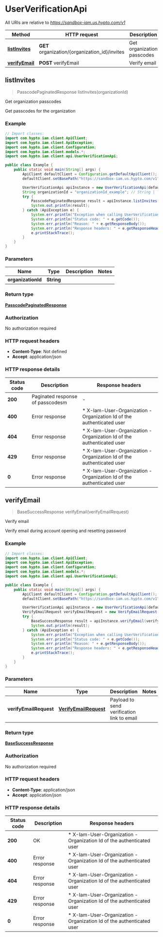 # UserVerificationApi

All URIs are relative to *https://sandbox-iam.us.hypto.com/v1*

| Method | HTTP request | Description |
|------------- | ------------- | -------------|
| [**listInvites**](UserVerificationApi.md#listInvites) | **GET** organization/{organization_id}/invites | Get organization passcodes |
| [**verifyEmail**](UserVerificationApi.md#verifyEmail) | **POST** verifyEmail | Verify email |



## listInvites

> PasscodePaginatedResponse listInvites(organizationId)

Get organization passcodes

Get passcodes for the organization

### Example

```java
// Import classes:
import com.hypto.iam.client.ApiClient;
import com.hypto.iam.client.ApiException;
import com.hypto.iam.client.Configuration;
import com.hypto.iam.client.models.*;
import com.hypto.iam.client.api.UserVerificationApi;

public class Example {
    public static void main(String[] args) {
        ApiClient defaultClient = Configuration.getDefaultApiClient();
        defaultClient.setBasePath("https://sandbox-iam.us.hypto.com/v1");

        UserVerificationApi apiInstance = new UserVerificationApi(defaultClient);
        String organizationId = "organizationId_example"; // String | 
        try {
            PasscodePaginatedResponse result = apiInstance.listInvites(organizationId);
            System.out.println(result);
        } catch (ApiException e) {
            System.err.println("Exception when calling UserVerificationApi#listInvites");
            System.err.println("Status code: " + e.getCode());
            System.err.println("Reason: " + e.getResponseBody());
            System.err.println("Response headers: " + e.getResponseHeaders());
            e.printStackTrace();
        }
    }
}
```

### Parameters


| Name | Type | Description  | Notes |
|------------- | ------------- | ------------- | -------------|
| **organizationId** | **String**|  | |

### Return type

[**PasscodePaginatedResponse**](PasscodePaginatedResponse.md)

### Authorization

No authorization required

### HTTP request headers

- **Content-Type**: Not defined
- **Accept**: application/json


### HTTP response details
| Status code | Description | Response headers |
|-------------|-------------|------------------|
| **200** | Paginated response of passcodesm |  -  |
| **400** | Error response |  * X-Iam-User-Organization - Organization Id of the authenticated user <br>  |
| **404** | Error response |  * X-Iam-User-Organization - Organization Id of the authenticated user <br>  |
| **429** | Error response |  * X-Iam-User-Organization - Organization Id of the authenticated user <br>  |
| **0** | Error response |  * X-Iam-User-Organization - Organization Id of the authenticated user <br>  |


## verifyEmail

> BaseSuccessResponse verifyEmail(verifyEmailRequest)

Verify email

Verify email during account opening and resetting password

### Example

```java
// Import classes:
import com.hypto.iam.client.ApiClient;
import com.hypto.iam.client.ApiException;
import com.hypto.iam.client.Configuration;
import com.hypto.iam.client.models.*;
import com.hypto.iam.client.api.UserVerificationApi;

public class Example {
    public static void main(String[] args) {
        ApiClient defaultClient = Configuration.getDefaultApiClient();
        defaultClient.setBasePath("https://sandbox-iam.us.hypto.com/v1");

        UserVerificationApi apiInstance = new UserVerificationApi(defaultClient);
        VerifyEmailRequest verifyEmailRequest = new VerifyEmailRequest(); // VerifyEmailRequest | Payload to send verification link to email
        try {
            BaseSuccessResponse result = apiInstance.verifyEmail(verifyEmailRequest);
            System.out.println(result);
        } catch (ApiException e) {
            System.err.println("Exception when calling UserVerificationApi#verifyEmail");
            System.err.println("Status code: " + e.getCode());
            System.err.println("Reason: " + e.getResponseBody());
            System.err.println("Response headers: " + e.getResponseHeaders());
            e.printStackTrace();
        }
    }
}
```

### Parameters


| Name | Type | Description  | Notes |
|------------- | ------------- | ------------- | -------------|
| **verifyEmailRequest** | [**VerifyEmailRequest**](VerifyEmailRequest.md)| Payload to send verification link to email | |

### Return type

[**BaseSuccessResponse**](BaseSuccessResponse.md)

### Authorization

No authorization required

### HTTP request headers

- **Content-Type**: application/json
- **Accept**: application/json


### HTTP response details
| Status code | Description | Response headers |
|-------------|-------------|------------------|
| **200** | OK |  * X-Iam-User-Organization - Organization Id of the authenticated user <br>  |
| **400** | Error response |  * X-Iam-User-Organization - Organization Id of the authenticated user <br>  |
| **404** | Error response |  * X-Iam-User-Organization - Organization Id of the authenticated user <br>  |
| **429** | Error response |  * X-Iam-User-Organization - Organization Id of the authenticated user <br>  |
| **0** | Error response |  * X-Iam-User-Organization - Organization Id of the authenticated user <br>  |

